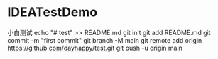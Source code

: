 # IDEATestDemo
小白测试
echo "# test" >> README.md
git init
git add README.md
git commit -m "first commit"
git branch -M main
git remote add origin https://github.com/dayhappy/test.git
git push -u origin main
